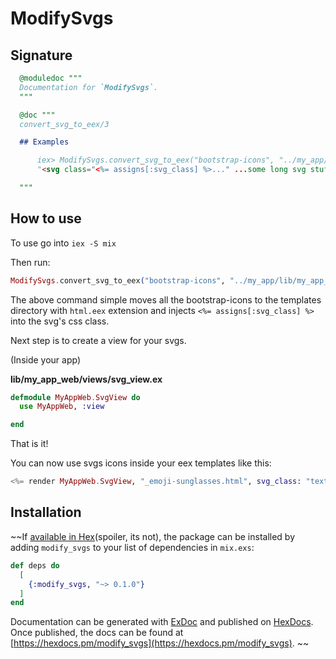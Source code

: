 # ModifySvgs

## Signature

```elixir
  @moduledoc """
  Documentation for `ModifySvgs`.
  """

  @doc """
  convert_svg_to_eex/3

  ## Examples

      iex> ModifySvgs.convert_svg_to_eex("bootstrap-icons", "../my_app/lib/my_app_web/templates/icons", "<%= assigns[:svg_class] %>")
      "<svg class="<%= assigns[:svg_class] %>..." ...some long svg stuff</svg>", "<svg class="<%= assigns[:svg_class] %>..." ...some long svg stuff</svg>"

  """
```

## How to use

To use go into `iex -S mix`

Then run:
```elixir
ModifySvgs.convert_svg_to_eex("bootstrap-icons", "../my_app/lib/my_app_web/templates/icons", "<%= assigns[:svg_class] %>")
```

The above command simple moves all the bootstrap-icons to the templates directory with `html.eex` extension and injects `<%= assigns[:svg_class] %>` into the svg's css class. 

Next step is to create a view for your svgs.

(Inside your app)

**lib/my_app_web/views/svg_view.ex**
```elixir
defmodule MyAppWeb.SvgView do
  use MyAppWeb, :view

end
```


That is it!

You can now use svgs icons inside your eex templates like this:

```elixir
<%= render MyAppWeb.SvgView, "_emoji-sunglasses.html", svg_class: "text-teal-500" %>
```




## Installation

~~If [available in Hex](https://hex.pm/docs/publish)(spoiler, its not), the package can be installed
by adding `modify_svgs` to your list of dependencies in `mix.exs`:

```elixir
def deps do
  [
    {:modify_svgs, "~> 0.1.0"}
  ]
end
```

Documentation can be generated with [ExDoc](https://github.com/elixir-lang/ex_doc)
and published on [HexDocs](https://hexdocs.pm). Once published, the docs can
be found at [https://hexdocs.pm/modify_svgs](https://hexdocs.pm/modify_svgs).
~~

